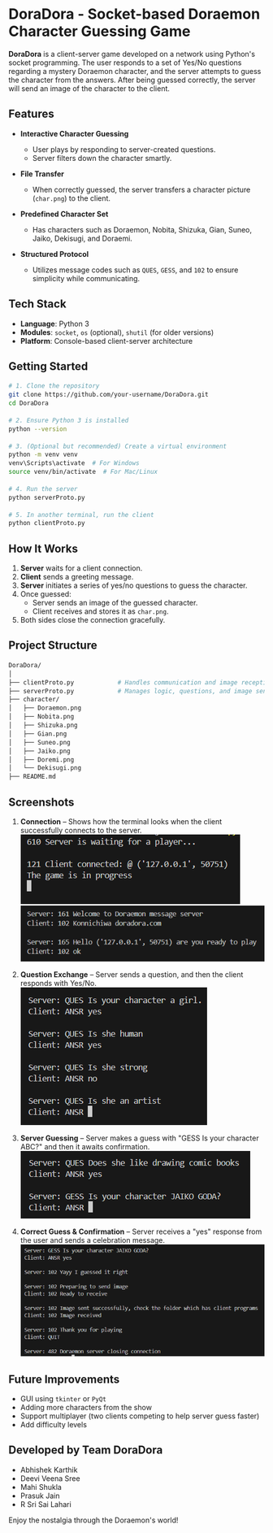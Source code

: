 # DoraDora - Socket-based Doraemon Character Guessing Game

**DoraDora** is a client-server game developed on a network using Python's socket programming. The user responds to a set of Yes/No questions regarding a mystery Doraemon character, and the server attempts to guess the character from the answers. After being guessed correctly, the server will send an image of the character to the client.


## Features

- **Interactive Character Guessing**
    - User plays by responding to server-created questions.
    - Server filters down the character smartly.

- **File Transfer**
    - When correctly guessed, the server transfers a character picture (`char.png`) to the client.

- **Predefined Character Set**
    - Has characters such as Doraemon, Nobita, Shizuka, Gian, Suneo, Jaiko, Dekisugi, and Doraemi.

- **Structured Protocol**
    - Utilizes message codes such as `QUES`, `GESS`, and `102` to ensure simplicity while communicating.


## Tech Stack

- **Language**: Python 3
- **Modules**: `socket`, `os` (optional), `shutil` (for older versions)
- **Platform**: Console-based client-server architecture


## Getting Started

```bash
# 1. Clone the repository
git clone https://github.com/your-username/DoraDora.git
cd DoraDora

# 2. Ensure Python 3 is installed
python --version

# 3. (Optional but recommended) Create a virtual environment
python -m venv venv
venv\Scripts\activate  # For Windows
source venv/bin/activate  # For Mac/Linux

# 4. Run the server
python serverProto.py

# 5. In another terminal, run the client
python clientProto.py
```


## How It Works

1. **Server** waits for a client connection.
2. **Client** sends a greeting message.
3. **Server** initiates a series of yes/no questions to guess the character.
4. Once guessed:
   - Server sends an image of the guessed character.
   - Client receives and stores it as `char.png`.
5. Both sides close the connection gracefully.


## Project Structure

```bash
DoraDora/
│
├── clientProto.py            # Handles communication and image reception
├── serverProto.py            # Manages logic, questions, and image sending
├── character/
│   ├── Doraemon.png
│   ├── Nobita.png
│   ├── Shizuka.png
│   ├── Gian.png
│   ├── Suneo.png
│   ├── Jaiko.png
│   ├── Doremi.png
│   └── Dekisugi.png
├── README.md
```

## Screenshots

1. **Connection** – Shows how the terminal looks when the client successfully connects to the server.  
   ![Server Connected](Screenshots/ServerConnected.png)
   ![Client Connected](Screenshots/ClientConnected.png)

2. **Question Exchange** – Server sends a question, and then the client responds with Yes/No.
   ![Question Exchange](Screenshots/question_exchange.png)

3. **Server Guessing** – Server makes a guess with "GESS Is your character ABC?" and then it awaits confirmation.
   ![Server Guessing](Screenshots/server_guessing.png)

4. **Correct Guess & Confirmation** – Server receives a "yes" response from the user and sends a celebration message.  
   ![Correct Guess](Screenshots/correct_guess.png)


## Future Improvements

- GUI using `tkinter` or `PyQt`
- Adding more characters from the show
- Support multiplayer (two clients competing to help server guess faster)
- Add difficulty levels


## Developed by Team DoraDora

- Abhishek Karthik
- Deevi Veena Sree
- Mahi Shukla  
- Prasuk Jain
- R Sri Sai Lahari 


Enjoy the nostalgia through the Doraemon's world!
